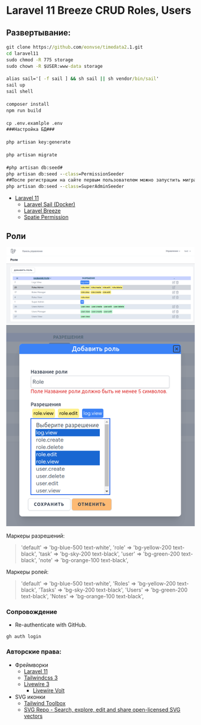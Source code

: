 # Laravel 11 Breeze CRUD Roles, Users

## Развертывание:
```cmd
git clone https://github.com/eonvse/timedata2.1.git
cd laravel11
sudo chmod -R 775 storage
sudo chown -R $USER:www-data storage

alias sail='[ -f sail ] && sh sail || sh vendor/bin/sail'
sail up
sail shell

composer install
npm run build

cp .env.examlple .env
###Настройка БД###

php artisan key:generate

php artisan migrate

#php artisan db:seed#
php artisan db:seed --class=PermissionSeeder
##После регистрации на сайте первым пользователем можно запустить миграцию SuperAdmin##
php artisan db:seed --class=SuperAdminSeeder

```   	
* [Laravel 11](https://laravel.com/docs/11.x)
    * [Laravel Sail (Docker)](https://laravel.com/docs/11.x/sail#main-content)
    * [Laravel Breeze](https://laravel.com/docs/11.x/starter-kits#breeze-and-livewire)
    * [Spatie Permission](https://spatie.be/docs/laravel-permission/v6/installation-laravel)

## Роли
<img src='README.img/roles.index.png' />

<img src='README.img/roles.edit.png' />

Маркеры разрешений:
>    'default' => 'bg-blue-500 text-white',
>    'role' => 'bg-yellow-200 text-black',
>    'task' => 'bg-sky-200 text-black',
>    'user' => 'bg-green-200 text-black',
>    'note' => 'bg-orange-100 text-black',

Маркеры ролей:
>    'default' => 'bg-blue-500 text-white',
>    'Roles' => 'bg-yellow-200 text-black',
>    'Tasks' => 'bg-sky-200 text-black',
>    'Users' => 'bg-green-200 text-black',
>    'Notes' => 'bg-orange-100 text-black',


### Сопровождение

* Re-authenticate with GitHub. 
```
gh auth login
```

### Авторские права:
* Фреймворки
	* [Laravel 11](https://laravel.com/docs/11.x)
	* [Tailwindcss 3](https://tailwindcss.com/docs/installation)
	* [Livewire 3](https://livewire.laravel.com/docs)
        * [Livewire Volt](https://livewire.laravel.com/docs/volt)
* SVG иконки
	* [Tailwind Toolbox](https://tailwindtoolbox.com/icons)
	* [SVG Repo - Search, explore, edit and share open-licensed SVG vectors](https://www.svgrepo.com/)
